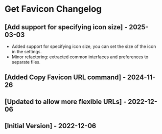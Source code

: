 # Get Favicon Changelog

## [Add support for specifying icon size] - 2025-03-03

- Added support for specifying icon size, you can set the size of the icon in the settings.
- Minor refactoring: extracted common interfaces and preferences to separate files.

## [Added Copy Favicon URL command] - 2024-11-26

## [Updated to allow more flexible URLs] - 2022-12-06

## [Initial Version] - 2022-12-06
